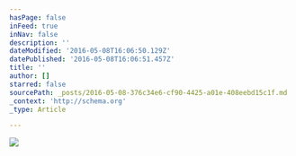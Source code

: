 ```yaml
---
hasPage: false
inFeed: true
inNav: false
description: ''
dateModified: '2016-05-08T16:06:50.129Z'
datePublished: '2016-05-08T16:06:51.457Z'
title: ''
author: []
starred: false
sourcePath: _posts/2016-05-08-376c34e6-cf90-4425-a01e-408eebd15c1f.md
_context: 'http://schema.org'
_type: Article

---
```

![](https://the-grid-user-content.s3-us-west-2.amazonaws.com/cb1ab0fb-4983-4631-8a32-67b539ee1cb9.jpg)